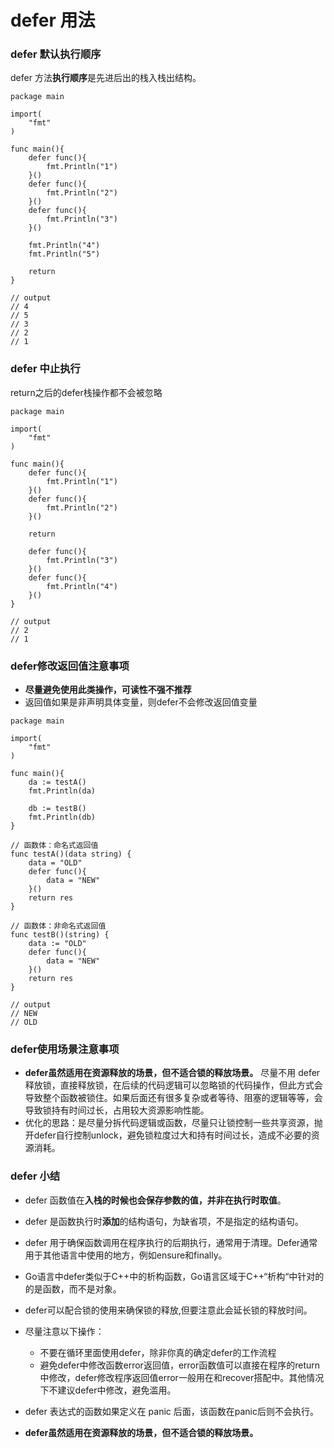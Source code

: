 # defer 用法

### defer 默认执行顺序

defer 方法**执行顺序**是先进后出的栈入栈出结构。
```
package main

import(
	"fmt"
)

func main(){
	defer func(){
		fmt.Println("1")
	}()
	defer func(){
		fmt.Println("2")
	}()
	defer func(){
		fmt.Println("3")
	}()

	fmt.Println("4")
	fmt.Println("5")

	return
}

// output
// 4
// 5
// 3
// 2
// 1
```

### defer 中止执行

return之后的defer栈操作都不会被忽略
```
package main

import(
	"fmt"
)

func main(){
	defer func(){
		fmt.Println("1")
	}()
	defer func(){
		fmt.Println("2")
	}()

	return

	defer func(){
		fmt.Println("3")
	}()
    defer func(){
		fmt.Println("4")
	}()
}

// output
// 2
// 1
```

### defer修改返回值注意事项

* **尽量避免使用此类操作，可读性不强不推荐**
* 返回值如果是非声明具体变量，则defer不会修改返回值变量

```
package main

import(
	"fmt"
)

func main(){
	da := testA()
	fmt.Println(da)

    db := testB()
	fmt.Println(db)
}

// 函数体：命名式返回值
func testA()(data string) {
	data = "OLD"
	defer func(){
		data = "NEW"
	}()
	return res
}

// 函数体：非命名式返回值
func testB()(string) {
	data := "OLD"
	defer func(){
		data = "NEW"
	}()
	return res
}

// output
// NEW
// OLD
```

### defer使用场景注意事项
* **defer虽然适用在资源释放的场景，但不适合锁的释放场景。**
尽量不用 defer 释放锁，直接释放锁，在后续的代码逻辑可以忽略锁的代码操作，但此方式会导致整个函数被锁住。如果后面还有很多复杂或者等待、阻塞的逻辑等等，会导致锁持有时间过长，占用较大资源影响性能。
* 优化的思路：是尽量分拆代码逻辑或函数，尽量只让锁控制一些共享资源，抛开defer自行控制unlock，避免锁粒度过大和持有时间过长，造成不必要的资源消耗。

### defer 小结

* defer 函数值在**入栈的时候也会保存参数的值，并非在执行时取值**。

* defer 是函数执行时**添加**的结构语句，为缺省项，不是指定的结构语句。

* defer 用于确保函数调用在程序执行的后期执行，通常用于清理。Defer通常用于其他语言中使用的地方，例如ensure和finally。

* Go语言中defer类似于C++中的析构函数，Go语言区域于C++“析构“中针对的的是函数，而不是对象。

* defer可以配合锁的使用来确保锁的释放,但要注意此会延长锁的释放时间。

* 尽量注意以下操作：
	* 不要在循环里面使用defer，除非你真的确定defer的工作流程
	* 避免defer中修改函数error返回值，error函数值可以直接在程序的return中修改，defer修改程序返回值error一般用在和recover搭配中。其他情况下不建议defer中修改，避免滥用。

* defer 表达式的函数如果定义在 panic 后面，该函数在panic后则不会执行。

* **defer虽然适用在资源释放的场景，但不适合锁的释放场景。**